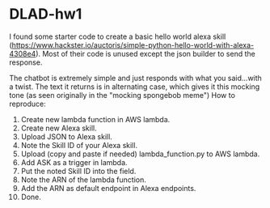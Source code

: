 # DLAD-hw1

I found some starter code to create a basic hello world alexa skill (https://www.hackster.io/auctoris/simple-python-hello-world-with-alexa-4308e4). Most of their code is unused except the json builder to send the response.
![]()

The chatbot is extremely simple and just responds with what you said...with a twist. The text it returns is in alternating case, which gives it this mocking tone (as seen originally in the "mocking spongebob meme")
How to reproduce:
1. Create new lambda function in AWS lambda.
2. Create new Alexa skill.
3. Upload JSON to Alexa skill.
4. Note the Skill ID of your Alexa skill.
5. Upload (copy and paste if needed) lambda_function.py to AWS lambda.
6. Add ASK as a trigger in lambda.
7. Put the noted Skill ID into the field.
8. Note the ARN of the lambda function.
9. Add the ARN as default endpoint in Alexa endpoints.
10. Done.

